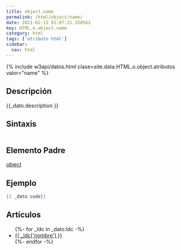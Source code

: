 ```yaml
---
title: object.name
permalink: /html/object/name/
date: 2021-02-15 01:07:21.358562
key: HTML.o.object.name
category: html
tags: ['atributo html']
sidebar: 
  nav: html
---
```


{% include w3api/datos.html clase=site.data.HTML.o.object.atributos valor="name" %}

## Descripción
{{_dato.description }}

## Sintaxis
~~~html
~~~

## Elemento Padre
[object](/html/object/)

## Ejemplo
~~~java
{{ _dato.code}}
~~~

## Artículos
<ul>
{%- for _ldc in _dato.ldc -%}
   <li>
       <a href="{{_ldc['url'] }}">{{ _ldc['nombre'] }}</a>
   </li>
{%- endfor -%}
</ul>
